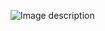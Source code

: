![Image description](https://drive.google.com/file/d/1RPLIo-XV_cM20PyqsdfPDu3Wrd6SpkSq/view?usp=sharing)
